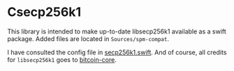 # Csecp256k1

This library is intended to make up-to-date libsecp256k1 available as a swift package. Added files are located in `Sources/spm-compat`. 

I have consulted the config file in [secp256k1.swift](https://github.com/Boilertalk/secp256k1.swift). And of course, all credits for `libsecp256k1` goes to [bitcoin-core](https://github.com/bitcoin-core).
